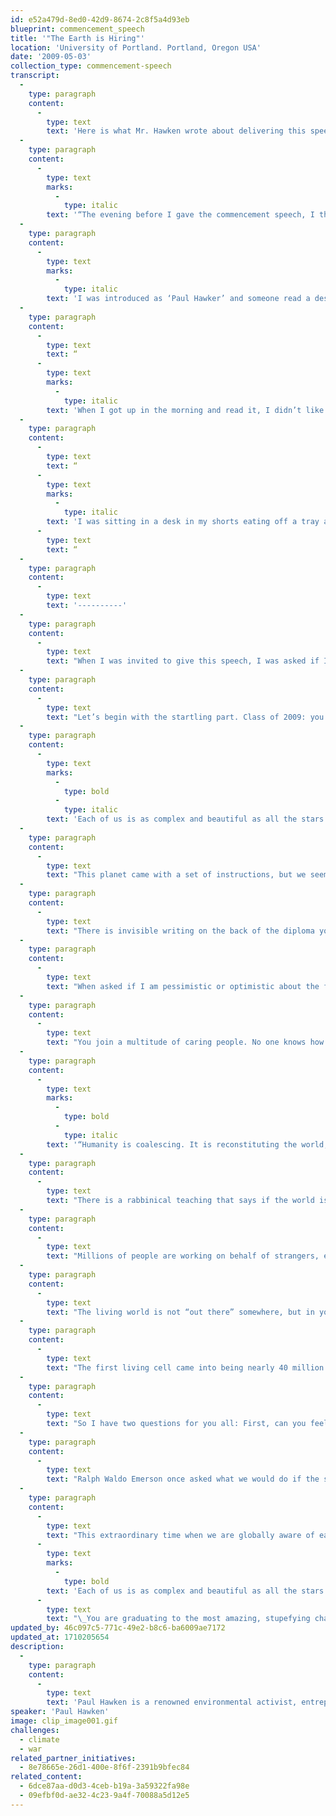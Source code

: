 ```yaml
---
id: e52a479d-8ed0-42d9-8674-2c8f5a4d93eb
blueprint: commencement_speech
title: '"The Earth is Hiring"'
location: 'University of Portland. Portland, Oregon USA'
date: '2009-05-03'
collection_type: commencement-speech
transcript:
  -
    type: paragraph
    content:
      -
        type: text
        text: 'Here is what Mr. Hawken wrote about delivering this speech:'
  -
    type: paragraph
    content:
      -
        type: text
        marks:
          -
            type: italic
        text: '“The evening before I gave the commencement speech, I threw the original away. That night, at a party given for those receiving honorary degrees, I got the distinct impression that some of the trustees and officials were not happy about my being the commencement speaker.'
  -
    type: paragraph
    content:
      -
        type: text
        marks:
          -
            type: italic
        text: 'I was introduced as ‘Paul Hawker’ and someone read a desultory bio. I had a crisis of confidence and wondered if I should even be there. I decided that my mandate was to talk to the 800 young people who are graduating the next day, not to try to please the bishops and faculty and alumni. I discarded the speech I had brought and stayed up until midnight and drafted a new one.'
  -
    type: paragraph
    content:
      -
        type: text
        text: “
      -
        type: text
        marks:
          -
            type: italic
        text: 'When I got up in the morning and read it, I didn’t like it any better than the first one, so I tore it up and started over once again, I decided to get to the point, and say what needed to be said. Gone was the customary greeting to the president, faculty, distinguished alumni and so on. I wanted to speak directly to the students from the first line.'
  -
    type: paragraph
    content:
      -
        type: text
        text: “
      -
        type: text
        marks:
          -
            type: italic
        text: 'I was sitting in a desk in my shorts eating off a tray at 11:55 AM when I realized I had to stop. People were downstairs to pick me up. I copied what I had written on the thumb drive, put on my suit, printed the speech in the lobby, placed it my pocket and rushed to the commencement. Frst time I read it all the way through was when I was on the podium, as if someone else had written it, and I was asked to be the reader.'
      -
        type: text
        text: “
  -
    type: paragraph
    content:
      -
        type: text
        text: '----------'
  -
    type: paragraph
    content:
      -
        type: text
        text: "When I was invited to give this speech, I was asked if I could give a simple short talk that was “direct, naked, taut, honest, passionate, lean, shivering, startling, and graceful.” No pressure\_there."
  -
    type: paragraph
    content:
      -
        type: text
        text: "Let’s begin with the startling part. Class of 2009: you are going to have to figure out what it means to be a human being on earth at a time when every living system is declining, and the rate of decline is accelerating. Kind of a mind-boggling situation… but not one peer-reviewed paper published in the last thirty years can refute that statement. Basically, civilization needs a new operating system, you are the programmers, and we need it within a few\_decades."
  -
    type: paragraph
    content:
      -
        type: text
        marks:
          -
            type: bold
          -
            type: italic
        text: 'Each of us is as complex and beautiful as all the stars in the universe. We have done great things and we have gone way off course in terms of honoring creation.'
  -
    type: paragraph
    content:
      -
        type: text
        text: "This planet came with a set of instructions, but we seem to have misplaced them. Important rules like don’t poison the water, soil, or air, don’t let the earth get overcrowded, and don’t touch the thermostat have been broken. Buckminster Fuller said that spaceship earth was so ingeniously designed that no one has a clue that we are on one, flying through the universe at a million miles per hour, with no need for seatbelts, lots of room in coach, and really good food—but all that is\_changing."
  -
    type: paragraph
    content:
      -
        type: text
        text: "There is invisible writing on the back of the diploma you will receive, and in case you didn’t bring lemon juice to decode it, I can tell you what it says: You are Brilliant, and the Earth is Hiring. The earth couldn’t afford to send recruiters or limos to your school. It sent you rain, sunsets, ripe cherries, night blooming jasmine, and that unbelievably cute person you are dating. Take the hint. And here’s the deal: Forget that this task of planet-saving is not possible in the time required. Don’t be put off by people who know what is not possible. Do what needs to be done, and check to see if it was impossible only after you are\_done."
  -
    type: paragraph
    content:
      -
        type: text
        text: "When asked if I am pessimistic or optimistic about the future, my answer is always the same: If you look at the science about what is happening on earth and aren’t pessimistic, you don’t understand the data. But if you meet the people who are working to restore this earth and the lives of the poor, and you aren’t optimistic, you haven’t got a pulse. What I see everywhere in the world are ordinary people willing to confront despair, power, and incalculable odds in order to restore some semblance of grace, justice, and beauty to this world. The poet Adrienne Rich wrote, “So much has been destroyed I have cast my lot with those who, age after age, perversely, with no extraordinary power, reconstitute the world.” There could be no better description. Humanity is coalescing. It is reconstituting the world, and the action is taking place in schoolrooms, farms, jungles, villages, campuses, companies, refuge camps, deserts, fisheries, and\_slums."
  -
    type: paragraph
    content:
      -
        type: text
        text: "You join a multitude of caring people. No one knows how many groups and organizations are working on the most salient issues of our day: climate change, poverty, deforestation, peace, water, hunger, conservation, human rights, and more. This is the largest movement the world has ever seen. Rather than control, it seeks connection. Rather than dominance, it strives to disperse concentrations of power. Like Mercy Corps, it works behind the scenes and gets the job done. Large as it is, no one knows the true size of this movement. It provides hope, support, and meaning to billions of people in the world. Its clout resides in idea, not in force. It is made up of teachers, children, peasants, businesspeople, rappers, organic farmers, nuns, artists, government workers, fisherfolk, engineers, students, incorrigible writers, weeping Muslims, concerned mothers, poets, doctors without borders, grieving Christians, street musicians, the President of the United States of America, and as the writer David James Duncan would say, the Creator, the One who loves us all in such a huge\_way."
  -
    type: paragraph
    content:
      -
        type: text
        marks:
          -
            type: bold
          -
            type: italic
        text: '“Humanity is coalescing. It is reconstituting the world, and the action is taking place in schoolrooms, farms, jungles, villages, campuses, companies, refuge camps, deserts, fisheries, and slums.”'
  -
    type: paragraph
    content:
      -
        type: text
        text: "There is a rabbinical teaching that says if the world is ending and the Messiah arrives, first plant a tree, and then see if the story is true. Inspiration is not garnered from the litanies of what may befall us; it resides in humanity’s willingness to restore, redress, reform, rebuild, recover, reimagine, and reconsider. “One day you finally knew what you had to do, and began, though the voices around you kept shouting their bad advice,” is Mary Oliver’s description of moving away from the profane toward a deep sense of connectedness to the living\_world."
  -
    type: paragraph
    content:
      -
        type: text
        text: "Millions of people are working on behalf of strangers, even if the evening news is usually about the death of strangers. This kindness of strangers has religious, even mythic origins, and very specific eighteenth-century roots. Abolitionists were the first people to create a national and global movement to defend the rights of those they did not know. Until that time, no group had filed a grievance except on behalf of itself. The founders of this movement were largely unknown — Granville Sharp, Thomas Clarkson, Josiah Wedgwood — and their goal was ridiculous on the face of it: at that time three out of four people in the world were enslaved. Enslaving each other was what human beings had done for ages. And the abolitionist movement was greeted with incredulity. Conservative spokesmen ridiculed the abolitionists as liberals, progressives, do-gooders, meddlers, and activists. They were told they would ruin the economy and drive England into poverty. But for the first time in history a group of people organized themselves to help people they would never know, from whom they would never receive direct or indirect benefit. And today tens of millions of people do this every day. It is called the world of non-profits, civil society, schools, social entrepreneurship, non-governmental organizations, and companies who place social and environmental justice at the top of their strategic goals. The scope and scale of this effort is unparalleled in\_history."
  -
    type: paragraph
    content:
      -
        type: text
        text: "The living world is not “out there” somewhere, but in your heart. What do we know about life? In the words of biologist Janine Benyus, life creates the conditions that are conducive to life. I can think of no better motto for a future economy. We have tens of thousands of abandoned homes without people and tens of thousands of abandoned people without homes. We have failed bankers advising failed regulators on how to save failed assets. We are the only species on the planet without full employment. Brilliant. We have an economy that tells us that it is cheaper to destroy earth in real time rather than renew, restore, and sustain it. You can print money to bail out a bank but you can’t print life to bail out a planet. At present we are stealing the future, selling it in the present, and calling it gross domestic product. We can just as easily have an economy that is based on healing the future instead of stealing it. We can either create assets for the future or take the assets of the future. One is called restoration and the other exploitation. And whenever we exploit the earth we exploit people and cause untold suffering. Working for the earth is not a way to get rich, it is a way to be\_rich."
  -
    type: paragraph
    content:
      -
        type: text
        text: "The first living cell came into being nearly 40 million centuries ago, and its direct descendants are in all of our bloodstreams. Literally you are breathing molecules this very second that were inhaled by Moses, Mother Teresa, and Bono. We are vastly interconnected. Our fates are inseparable. We are here because the dream of every cell is to become two cells. And dreams come true. In each of you are one quadrillion cells, 90 percent of which are not human cells. Your body is a community, and without those other microorganisms you would perish in hours. Each human cell has 400 billion molecules conducting millions of processes between trillions of atoms. The total cellular activity in one human body is staggering: one septillion actions at any one moment, a one with twenty-four zeros after it. In a millisecond, our body has undergone ten times more processes than there are stars in the universe, which is exactly what Charles Darwin foretold when he said science would discover that each living creature was a “little universe, formed of a host of self-propagating organisms, inconceivably minute and as numerous as the stars of\_heaven.”"
  -
    type: paragraph
    content:
      -
        type: text
        text: "So I have two questions for you all: First, can you feel your body? Stop for a moment. Feel your body. One septillion activities going on simultaneously, and your body does this so well you are free to ignore it, and wonder instead when this speech will end. You can feel it. It is called life. This is who you are. Second question: who is in charge of your body? Who is managing those molecules? Hopefully not a political party. Life is creating the conditions that are conducive to life inside you, just as in all of nature. Our innate nature is to create the conditions that are conducive to life. What I want you to imagine is that collectively humanity is evincing a deep innate wisdom in coming together to heal the wounds and insults of the\_past."
  -
    type: paragraph
    content:
      -
        type: text
        text: "Ralph Waldo Emerson once asked what we would do if the stars only came out once every thousand years. No one would sleep that night, of course. The world would create new religions overnight. We would be ecstatic, delirious, made rapturous by the glory of God. Instead, the stars come out every night and we watch\_television."
  -
    type: paragraph
    content:
      -
        type: text
        text: "This extraordinary time when we are globally aware of each other and the multiple dangers that threaten civilization has never happened, not in a thousand years, not in ten thousand years.\_"
      -
        type: text
        marks:
          -
            type: bold
        text: 'Each of us is as complex and beautiful as all the stars in the universe. We have done great things and we have gone way off course in terms of honoring creation.'
      -
        type: text
        text: "\_You are graduating to the most amazing, stupefying challenge ever bequeathed to any generation. The generations before you failed. They didn’t stay up all night. They got distracted and lost sight of the fact that life is a miracle every moment of your existence. Nature beckons you to be on her side. You couldn’t ask for a better boss. The most unrealistic person in the world is the cynic, not the dreamer. Hope only makes"
updated_by: 46c097c5-771c-49e2-b8c6-ba6009ae7172
updated_at: 1710205654
description:
  -
    type: paragraph
    content:
      -
        type: text
        text: 'Paul Hawken is a renowned environmental activist, entrepreneur and author.'
speaker: 'Paul Hawken'
image: clip_image001.gif
challenges:
  - climate
  - war
related_partner_initiatives:
  - 8e78665e-26d1-400e-8f6f-2391b9bfec84
related_content:
  - 6dce87aa-d0d3-4ceb-b19a-3a59322fa98e
  - 09efbf0d-ae32-4c23-9a4f-70088a5d12e5
---
```

